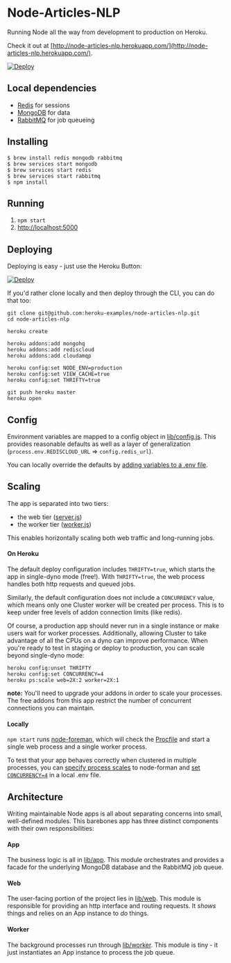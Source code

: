 # Node-Articles-NLP

Running Node all the way from development to production on Heroku.

Check it out at [http://node-articles-nlp.herokuapp.com/](http://node-articles-nlp.herokuapp.com/).

[![Deploy](https://www.herokucdn.com/deploy/button.png)](https://heroku.com/deploy?template=https://github.com/heroku-examples/node-articles-nlp)

## Local dependencies

- [Redis](http://redis.io/) for sessions
- [MongoDB](http://www.mongodb.org/) for data
- [RabbitMQ](http://www.rabbitmq.com/) for job queueing

## Installing

```
$ brew install redis mongodb rabbitmq
$ brew services start mongodb
$ brew services start redis
$ brew services start rabbitmq
$ npm install
```

## Running

1. `npm start`
2. [http://localhost:5000](http://localhost:5000)

## Deploying

Deploying is easy - just use the Heroku Button:

[![Deploy](https://www.herokucdn.com/deploy/button.png)](https://heroku.com/deploy?template=https://github.com/heroku-examples/node-articles-nlp)

If you'd rather clone locally and then deploy through the CLI, you can do that too:

```
git clone git@github.com:heroku-examples/node-articles-nlp.git
cd node-articles-nlp

heroku create

heroku addons:add mongohq
heroku addons:add rediscloud
heroku addons:add cloudamqp

heroku config:set NODE_ENV=production
heroku config:set VIEW_CACHE=true
heroku config:set THRIFTY=true

git push heroku master
heroku open
```

## Config

Environment variables are mapped to a config object in [lib/config.js](https://github.com/heroku-examples/node-articles-nlp/blob/master/lib/config.js).
This provides reasonable defaults as well as a layer of generalization
(`process.env.REDISCLOUD_URL` => `config.redis_url`).

You can locally override the defaults by
[adding variables to a .env file](https://github.com/strongloop/node-foreman#environmental-variables).

## Scaling

The app is separated into two tiers:

- the web tier ([server.js](https://github.com/heroku-examples/node-articles-nlp/blob/master/lib/server.js))
- the worker tier ([worker.js](https://github.com/heroku-examples/node-articles-nlp/blob/master/lib/worker.js))

This enables horizontally scaling both web traffic and long-running jobs.

#### On Heroku

The default deploy configuration includes `THRIFTY=true`, which starts the app in single-dyno mode (free!).
With `THRIFTY=true`, the web process handles both http requests and queued jobs.

Similarly, the default configuration does not include a `CONCURRENCY` value, which means only one Cluster
worker will be created per process. This is to keep under free levels of addon connection limits (like redis).

Of course, a production app should never run in a single instance or make users wait for worker processes.
Additionally, allowing Cluster to take advantage of all the CPUs on a dyno can improve performance.
When you're ready to test in staging or deploy to production, you can scale beyond single-dyno mode:

```
heroku config:unset THRIFTY
heroku config:set CONCURRENCY=4
heroku ps:scale web=2X:2 worker=2X:1
```

**note:** You'll need to upgrade your addons in order to scale your processes.
The free addons from this app restrict the number of concurrent connections you can maintain.

#### Locally

`npm start` runs [node-foreman](http://strongloop.github.io/node-foreman/),
which will check the [Procfile](https://github.com/heroku-examples/node-articles-nlp/blob/master/Procfile)
and start a single web process and a single worker process.

To test that your app behaves correctly when clustered in multiple processes,
you can [specify process scales](https://github.com/strongloop/node-foreman#advanced-usage) to node-forman
and [set `CONCURRENCY=4`](https://github.com/strongloop/node-foreman#environmental-variables) in a local .env file.

## Architecture

Writing maintainable Node apps is all about separating concerns into small, well-defined modules.
This barebones app has three distinct components with their own responsibilities:

#### App

The business logic is all in [lib/app](https://github.com/heroku-examples/node-articles-nlp/tree/master/lib/app).
This module orchestrates and provides a facade for the underlying
MongoDB database and the RabbitMQ job queue.

#### Web

The user-facing portion of the project lies in [lib/web](https://github.com/heroku-examples/node-articles-nlp/tree/master/lib/web).
This module is responsible for providing an http interface and routing requests.
It *shows* things and relies on an App instance to *do* things.

#### Worker

The background processes run through [lib/worker](https://github.com/heroku-examples/node-articles-nlp/blob/master/lib/worker.js).
This module is tiny - it just instantiates an App instance to process the job queue.
